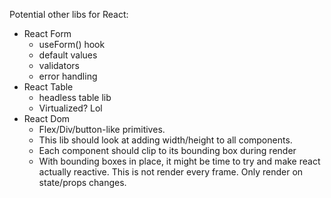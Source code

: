 Potential other libs for React:

- React Form
  - useForm() hook
  - default values
  - validators
  - error handling
- React Table
  - headless table lib
  - Virtualized? Lol
- React Dom
  - Flex/Div/button-like primitives.
  - This lib should look at adding width/height to all components.
  - Each component should clip to its bounding box during render
  - With bounding boxes in place, it might be time to try and make react actually reactive. This is not render every frame. Only render on state/props changes.
